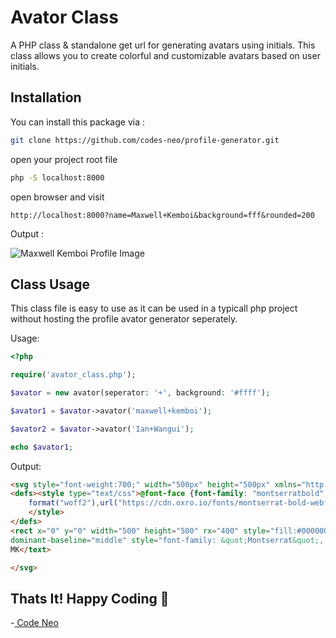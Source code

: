 # Avator Class

A PHP class & standalone get url for generating avatars using initials. This class allows you to create colorful and customizable avatars based on user initials.

## Installation

You can install this package via :

```bash
git clone https://github.com/codes-neo/profile-generator.git

```

open your project root file
```bash
php -S localhost:8000
```

open browser and visit

```
http://localhost:8000?name=Maxwell+Kemboi&background=fff&rounded=200
```
Output :

![Maxwell Kemboi Profile Image](https://raw.githubusercontent.com/codes-neo/profile-generator/fe9f4845e7ae7b2c97e126c1827e299dd74200bd/samples/sample.svg)



## Class Usage

This class file is easy to use as it can be used in a typicall php project without hosting the profile avator generator seperately.

Usage:
```PHP
<?php

require('avator_class.php');

$avator = new avator(seperator: '+', background: '#ffff');

$avator1 = $avator->avator('maxwell+kemboi');

$avator2 = $avator->avator('Ian+Wangui');

echo $avator1;
```

Output:
```html
<svg style="font-weight:700;" width="500px" height="500px" xmlns="http://www.w3.org/2000/svg" xmlns:xlink="http://www.w3.org/1999/xlink">
<defs><style type="text/css">@font-face {font-family: "montserratbold";src: url("https://cdn.oxro.io/fonts/montserrat-bold-webfont.woff2") 
    format("woff2"),url("https://cdn.oxro.io/fonts/montserrat-bold-webfont.woff") format("woff");font-weight: normal;font-style: normal;}
    </style>
</defs>
<rect x="0" y="0" width="500" height="500" rx="400" style="fill:#000000"/><text x="50%" y="50%" dy=".1em" fill="#fff" text-anchor="middle" 
dominant-baseline="middle" style="font-family: &quot;Montserrat&quot;, sans-serif; font-size: 250px; line-height: 1">
MK</text>

</svg>

```


## Thats It!  Happy Coding 	&#128640;



-[ Code Neo](https://github.com/codes-neo)













